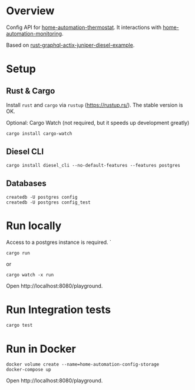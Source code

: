 # Overview
Config API for [home-automation-thermostat](https://github.com/mihai-dinculescu/home-automation-thermostat). It interactions with [home-automation-monitoring](https://github.com/mihai-dinculescu/home-automation-monitoring).

Based on [rust-graphql-actix-juniper-diesel-example](https://github.com/mihai-dinculescu/rust-graphql-actix-juniper-diesel-example).

# Setup
## Rust & Cargo
Install `rust` and `cargo` via `rustup` (https://rustup.rs/). The stable version is OK.

Optional: Cargo Watch (not required, but it speeds up development greatly)
```
cargo install cargo-watch
```

## Diesel CLI
```
cargo install diesel_cli --no-default-features --features postgres
```

## Databases
```
createdb -U postgres config
createdb -U postgres config_test
```

# Run locally
Access to a postgres instance is required.
`
```
cargo run
```
or
```
cargo watch -x run
```

Open http://localhost:8080/playground.

# Run Integration tests
```
cargo test
```

# Run in Docker
```
docker volume create --name=home-automation-config-storage
docker-compose up
```

Open http://localhost:8080/playground.
